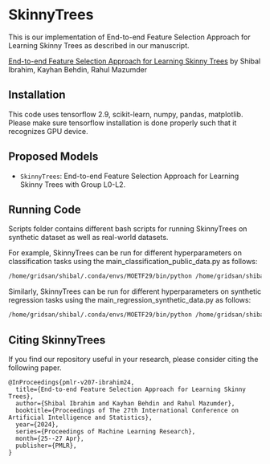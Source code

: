 # SkinnyTrees

This is our implementation of End-to-end Feature Selection Approach for Learning Skinny Trees as described in our manuscript.

[End-to-end Feature Selection Approach for Learning Skinny Trees](https://arxiv.org/abs/2310.18542) by Shibal Ibrahim, Kayhan Behdin, Rahul Mazumder

## Installation
This code uses tensorflow 2.9, scikit-learn, numpy, pandas, matplotlib. Please make sure tensorflow installation is done properly
such that it recognizes GPU device.
 
## Proposed Models
* `SkinnyTrees`: End-to-end Feature Selection Approach for Learning Skinny Trees with Group L0-L2.

## Running Code
Scripts folder contains different bash scripts for running SkinnyTrees on synthetic dataset as well as real-world datasets.

For example, SkinnyTrees can be run for different hyperparameters on classification tasks using the main_classification_public_data.py as follows:
```bash
/home/gridsan/shibal/.conda/envs/MOETF29/bin/python /home/gridsan/shibal/SkinnyTrees/scripts/main_classification_public_data.py --data 'churn' --data_type 'classification' --load_directory /home/gridsan/shibal/public-datasets --seed 8 --anneal --max_trees 100 --max_depth 6 --max_epochs 500 --n_trials 2000 --version 1 --tuning_seed 0 --loss 'cross-entropy' --save_directory ./logs_trees/skinny_trees/publicdata
```

Similarly, SkinnyTrees can be run for different hyperparameters on synthetic regression tasks using the main_regression_synthetic_data.py as follows:
```bash
/home/gridsan/shibal/.conda/envs/MOETF29/bin/python /home/gridsan/shibal/SkinnyTrees/scripts/main_regression_synthetic_data.py --data 'synthetic' --data_type 'regression' --seed $SLURM_ARRAY_TASK_ID --num_features 512 --sigma 0.7 --train_size 200 --test_size 10000 --anneal --max_trees 50 --max_depth 5 --max_epochs 500 --n_trials 500 --version 2 --tuning_seed 0 --loss 'mse' --save_directory ./logs_trees/skinny_trees/syntheticdata
```

## Citing SkinnyTrees
If you find our repository useful in your research, please consider citing the following paper.

```
@InProceedings{pmlr-v207-ibrahim24,
  title={End-to-end Feature Selection Approach for Learning Skinny Trees},
  author={Shibal Ibrahim and Kayhan Behdin and Rahul Mazumder},
  booktitle={Proceedings of The 27th International Conference on Artificial Intelligence and Statistics},
  year={2024},
  series={Proceedings of Machine Learning Research},
  month={25--27 Apr},
  publisher={PMLR},
}

```


